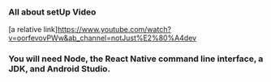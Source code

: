 ### All about setUp Video
[a relative link]https://www.youtube.com/watch?v=oorfevovPWw&ab_channel=notJust%E2%80%A4dev

### You will need Node, the React Native command line interface, a JDK, and Android Studio.


